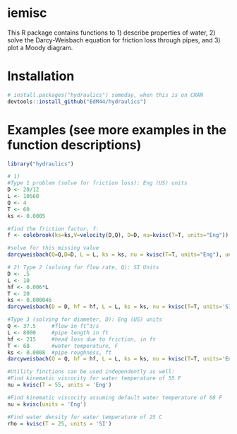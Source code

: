 # iemisc

This R package contains functions to 1) describe properties of water, 2) solve the Darcy-Weisbach equation
for friction loss through pipes, and 3) plot a Moody diagram. 

# Installation

```R
# install.packages("hydraulics") someday, when this is on CRAN
devtools::install_github("EdM44/hydraulics")
```

# Examples (see more examples in the function descriptions)

```R
library("hydraulics")

# 1)
#Type 1 problem (solve for friction loss): Eng (US) units
D <- 20/12  
L <- 10560
Q <- 4
T <- 60
ks <- 0.0005

#find the friction factor, f:
f <- colebrook(ks=ks,V=velocity(D,Q), D=D, nu=kvisc(T=T, units="Eng"))

#solve for this missing value 
darcyweisbach(Q=Q,D=D, L = L, ks = ks, nu = kvisc(T=T, units="Eng"), units = c("Eng"))

# 2) Type 2 (solving for flow rate, Q): SI Units
D <- .5
L <- 10
hf <- 0.006*L
T <- 20
ks <- 0.000046
darcyweisbach(D = D, hf = hf, L = L, ks = ks, nu = kvisc(T=T, units='SI'), units = c('SI'))

#Type 3 (solving for diameter, D): Eng (US) units
Q <- 37.5     #flow in ft^3/s
L <- 8000     #pipe length in ft
hf <- 215     #head loss due to friction, in ft
T <- 68       #water temperature, F
ks <- 0.0008  #pipe roughness, ft
darcyweisbach(Q = Q, hf = hf, L = L, ks = ks, nu = kvisc(T=T, units='Eng'), units = c('Eng'))

#Utility finctions can be used independently as well:
#Find kinematic viscocity for water temperature of 55 F
nu = kvisc(T = 55, units = 'Eng')

#Find kinematic viscocity assuming default water temperature of 68 F
nu = kvisc(units = 'Eng')

#Find water density for water temperature of 25 C
rho = kvisc(T = 25, units = 'SI')
